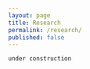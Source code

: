 ```yaml
---
layout: page
title: Research
permalink: /research/
published: false
---
```


` under construction `

